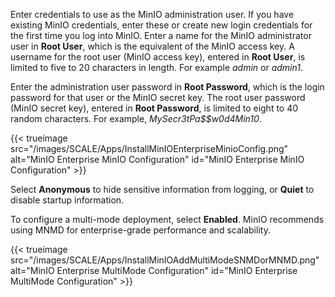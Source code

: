 &NewLine;


Enter credentials to use as the MinIO administration user.
If you have existing MinIO credentials, enter these or create new login credentials for the first time you log into MinIO.
Enter a name for the MinIO administrator user in **Root User**, which is the equivalent of the MinIO access key.
A username for the root user (MinIO access key), entered in **Root User**, is limited to five to 20 characters in length. For example *admin* or *admin1*.

Enter the administration user password in **Root Password**, which is the login password for that user or the MinIO secret key.
The root user password (MinIO secret key), entered in **Root Password**, is limited to eight to 40 random characters. For example, *MySecr3tPa$$w0d4Min10*.

{{< trueimage src="/images/SCALE/Apps/InstallMinIOEnterpriseMinioConfig.png" alt="MinIO Enterprise MinIO Configuration" id="MinIO Enterprise MinIO Configuration" >}}

Select **Anonymous** to hide sensitive information from logging, or **Quiet** to disable startup information.

To configure a multi-mode deployment, select **Enabled**.
MinIO recommends using MNMD for enterprise-grade performance and scalability.

{{< trueimage src="/images/SCALE/Apps/InstallMinIOAddMultiModeSNMDorMNMD.png" alt="MinIO Enterprise MultiMode Configuration" id="MinIO Enterprise MultiMode Configuration" >}}
